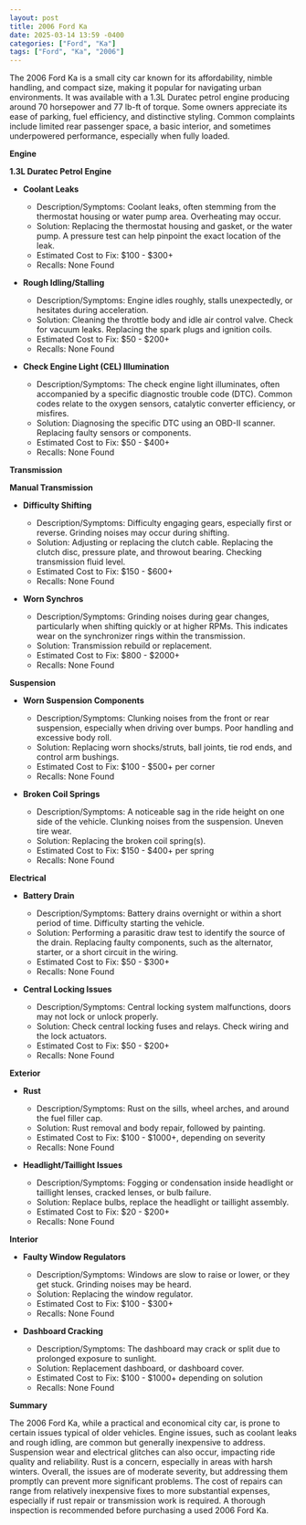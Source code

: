 ```yaml
---
layout: post
title: 2006 Ford Ka
date: 2025-03-14 13:59 -0400
categories: ["Ford", "Ka"]
tags: ["Ford", "Ka", "2006"]
---
```

The 2006 Ford Ka is a small city car known for its affordability, nimble handling, and compact size, making it popular for navigating urban environments. It was available with a 1.3L Duratec petrol engine producing around 70 horsepower and 77 lb-ft of torque. Some owners appreciate its ease of parking, fuel efficiency, and distinctive styling. Common complaints include limited rear passenger space, a basic interior, and sometimes underpowered performance, especially when fully loaded.

**Engine**

**1.3L Duratec Petrol Engine**

*   **Coolant Leaks**
    *   Description/Symptoms: Coolant leaks, often stemming from the thermostat housing or water pump area. Overheating may occur.
    *   Solution: Replacing the thermostat housing and gasket, or the water pump. A pressure test can help pinpoint the exact location of the leak.
    *   Estimated Cost to Fix: $100 - $300+
    * Recalls: None Found

*   **Rough Idling/Stalling**
    *   Description/Symptoms: Engine idles roughly, stalls unexpectedly, or hesitates during acceleration.
    *   Solution: Cleaning the throttle body and idle air control valve. Check for vacuum leaks. Replacing the spark plugs and ignition coils.
    *   Estimated Cost to Fix: $50 - $200+
    * Recalls: None Found

*   **Check Engine Light (CEL) Illumination**
    *   Description/Symptoms: The check engine light illuminates, often accompanied by a specific diagnostic trouble code (DTC). Common codes relate to the oxygen sensors, catalytic converter efficiency, or misfires.
    *   Solution: Diagnosing the specific DTC using an OBD-II scanner. Replacing faulty sensors or components.
    *   Estimated Cost to Fix: $50 - $400+
    * Recalls: None Found

**Transmission**

**Manual Transmission**

*   **Difficulty Shifting**
    *   Description/Symptoms: Difficulty engaging gears, especially first or reverse. Grinding noises may occur during shifting.
    *   Solution: Adjusting or replacing the clutch cable. Replacing the clutch disc, pressure plate, and throwout bearing. Checking transmission fluid level.
    *   Estimated Cost to Fix: $150 - $600+
    * Recalls: None Found

*   **Worn Synchros**
    *   Description/Symptoms: Grinding noises during gear changes, particularly when shifting quickly or at higher RPMs. This indicates wear on the synchronizer rings within the transmission.
    *   Solution: Transmission rebuild or replacement.
    *   Estimated Cost to Fix: $800 - $2000+
    * Recalls: None Found

**Suspension**

*   **Worn Suspension Components**
    *   Description/Symptoms: Clunking noises from the front or rear suspension, especially when driving over bumps. Poor handling and excessive body roll.
    *   Solution: Replacing worn shocks/struts, ball joints, tie rod ends, and control arm bushings.
    *   Estimated Cost to Fix: $100 - $500+ per corner
    * Recalls: None Found

*   **Broken Coil Springs**
    *   Description/Symptoms: A noticeable sag in the ride height on one side of the vehicle. Clunking noises from the suspension. Uneven tire wear.
    *   Solution: Replacing the broken coil spring(s).
    *   Estimated Cost to Fix: $150 - $400+ per spring
    * Recalls: None Found

**Electrical**

*   **Battery Drain**
    *   Description/Symptoms: Battery drains overnight or within a short period of time. Difficulty starting the vehicle.
    *   Solution: Performing a parasitic draw test to identify the source of the drain. Replacing faulty components, such as the alternator, starter, or a short circuit in the wiring.
    *   Estimated Cost to Fix: $50 - $300+
    * Recalls: None Found

*   **Central Locking Issues**
    *   Description/Symptoms: Central locking system malfunctions, doors may not lock or unlock properly.
    *   Solution: Check central locking fuses and relays. Check wiring and the lock actuators.
    *   Estimated Cost to Fix: $50 - $200+
    * Recalls: None Found

**Exterior**

*   **Rust**
    *   Description/Symptoms: Rust on the sills, wheel arches, and around the fuel filler cap.
    *   Solution: Rust removal and body repair, followed by painting.
    *   Estimated Cost to Fix: $100 - $1000+, depending on severity
    * Recalls: None Found

*   **Headlight/Taillight Issues**
    *   Description/Symptoms: Fogging or condensation inside headlight or taillight lenses, cracked lenses, or bulb failure.
    *   Solution: Replace bulbs, replace the headlight or taillight assembly.
    *   Estimated Cost to Fix: $20 - $200+
    * Recalls: None Found

**Interior**

*   **Faulty Window Regulators**
    *   Description/Symptoms: Windows are slow to raise or lower, or they get stuck. Grinding noises may be heard.
    *   Solution: Replacing the window regulator.
    *   Estimated Cost to Fix: $100 - $300+
    * Recalls: None Found

*   **Dashboard Cracking**
    * Description/Symptoms: The dashboard may crack or split due to prolonged exposure to sunlight.
    * Solution: Replacement dashboard, or dashboard cover.
    * Estimated Cost to Fix: $100 - $1000+ depending on solution
    * Recalls: None Found

**Summary**

The 2006 Ford Ka, while a practical and economical city car, is prone to certain issues typical of older vehicles. Engine issues, such as coolant leaks and rough idling, are common but generally inexpensive to address. Suspension wear and electrical glitches can also occur, impacting ride quality and reliability. Rust is a concern, especially in areas with harsh winters. Overall, the issues are of moderate severity, but addressing them promptly can prevent more significant problems. The cost of repairs can range from relatively inexpensive fixes to more substantial expenses, especially if rust repair or transmission work is required. A thorough inspection is recommended before purchasing a used 2006 Ford Ka.


